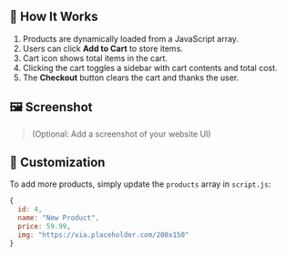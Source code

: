
## 🧩 How It Works

1. Products are dynamically loaded from a JavaScript array.
2. Users can click **Add to Cart** to store items.
3. Cart icon shows total items in the cart.
4. Clicking the cart toggles a sidebar with cart contents and total cost.
5. The **Checkout** button clears the cart and thanks the user.

## 🖼️ Screenshot

> (Optional: Add a screenshot of your website UI)

## 🔧 Customization

To add more products, simply update the `products` array in `script.js`:

```javascript
{
  id: 4,
  name: "New Product",
  price: 59.99,
  img: "https://via.placeholder.com/200x150"
}
